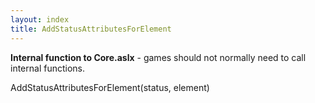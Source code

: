 ```yaml
---
layout: index
title: AddStatusAttributesForElement
---
```


<b>Internal function to Core.aslx</b> - games should not normally need to call internal functions.

AddStatusAttributesForElement(status, element)
